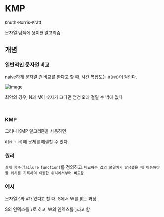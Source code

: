 # KMP

`K`nuth-`M`orris-`P`ratt

문자열 탐색에 용이한 알고리즘

## 개념

### 일반적인 문자열 비교

naive하게 문자열 간 비교를 한다고 할 때, 시간 복잡도는 `O(MN)`이 걸린다.

![image](https://github.com/siwon-park/Problem_Solving/assets/93081720/60291881-d975-403e-87e7-486a97290df3)

최악의 경우, N과 M이 숫자가 크다면 엄청 오래 걸릴 수 밖에 없다

<br>

### KMP

그러나 KMP 알고리즘을 사용하면

`O(M + N)`에 문제를 해결할 수 있다.

### 원리

`실패 함수(failure function)`를 정의하고, `비교하는 값의 불일치가 발생했을 때 이동해야 할 위치를 기록하여 이동한 위치에서부터 비교함`

### 예시

문자열 `S`와 `W`가 있다고 할 때, S에서 W를 찾는 과정

S의 인덱스를 `i`로 하고, W의 인덱스를 `j`라고 함


